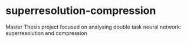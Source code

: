 # superresolution-compression
Master Thesis project focused on analysing double task neural network: superresolution and compression
